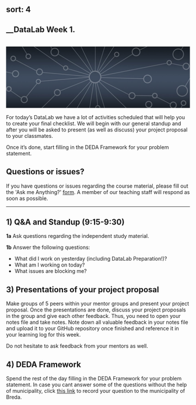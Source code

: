 sort: 4
---

## __DataLab Week 1.
\
<img src="./images/datalab_banner.jpg" alt="Books banner" width="600"/>


For today’s DataLab we have a lot of activities scheduled that will help you to create your final checklist.  We will begin with our general standup and after you will be asked to present (as well as discuss) your project proposal to your classmates. 

Once it’s done, start filling in the DEDA Framework for your problem statement.

## Questions or issues?

If you have questions or issues regarding the course material, please fill out the 'Ask me Anything?' [form](https://adsai.buas.nl/Contact%20Us/AskMeAnything.html). A member of our teaching staff will respond as soon as possible.

***

## 1) Q&A and Standup (9:15-9:30)

__1a__ Ask questions regarding the independent study material.

__1b__ Answer the following questions:

- What did I work on yesterday (including DataLab Preparation!)?
- What am I working on today?
- What issues are blocking me?

## 3) Presentations of your project proposal

Make groups of 5 peers within your mentor groups and present your project proposal. Once the presentations are done, discuss your project proposals in the group and give each other feedback. Thus, you need to open your notes file and take notes. Note down all valuable feedback in your notes file and upload it to your GitHub repository once finished and reference it in your learning log for this week. 

Do not hesitate to ask feedback from your mentors as well.

## 4) DEDA Framework

Spend the rest of the day filling in the DEDA Framework for your problem statement. In case you cant answer some of the questions without the help of municipality, click [this link]() to record your question to the municipality of Breda.




